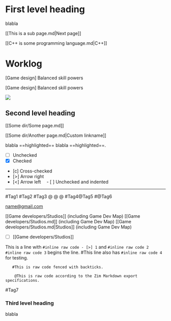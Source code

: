 # First level heading

blabla

[[This is a sub page.md|Next page]]

[[C++ is some programming language.md|C++]]

# Worklog

\[Game design] Balanced skill powers

\[Game design] Balanced skill powers

![](file:///path/to/file%20name.png)

## Second level heading

[[Some dir/Some page.md]]

[[Some dir/Another page.md|Custom linkname]]

blabla ==highlighted== blabla ==highlighted==.

- [ ] Unchecked
- [x] Checked
- [c] Cross-checked
- [>] Arrow right
- [<] Arrow left
&emsp;- [ ] Unchecked and indented

---

#Tag1 #Tag2 #Tag3
@ @
@
#Tag4@Tag5
#@Tag6

[name@gmail.com](mailto:name@gmail.com)

[[Game developers/Studios]] (including Game Dev Map)
[[Game developers/Studios.md]] (including Game Dev Map)
[[Game developers/Studios.md|Studios]] (including Game Dev Map)
- [ ] [[Game developers/Studios]]

This is a line with `#inline raw code - [>] 1` and `#inline raw code 2`
`#inline raw code 3` begins the line.
#This line also has `#inline raw code 4` for testing.

```
   #This is raw code fenced with backticks.
```

```
	@This is raw code according to the Zim Markdown export specifications.
```
#Tag7

### Third level heading

blabla

